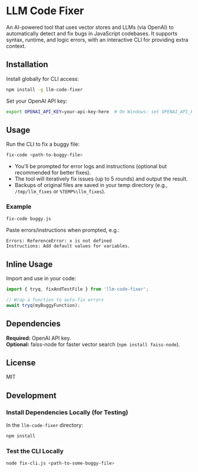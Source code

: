 # LLM Code Fixer

An AI-powered tool that uses vector stores and LLMs (via OpenAI) to automatically detect and fix bugs in JavaScript codebases. It supports syntax, runtime, and logic errors, with an interactive CLI for providing extra context.

## Installation

Install globally for CLI access:
```bash
npm install -g llm-code-fixer
```

Set your OpenAI API key:
```bash
export OPENAI_API_KEY=your-api-key-here  # On Windows: set OPENAI_API_KEY=your-api-key-here
```

## Usage

Run the CLI to fix a buggy file:
```bash
fix-code <path-to-buggy-file>
```

- You'll be prompted for error logs and instructions (optional but recommended for better fixes).
- The tool will iteratively fix issues (up to 5 rounds) and output the result.
- Backups of original files are saved in your temp directory (e.g., `/tmp/llm_fixes` or `%TEMP%\llm_fixes`).

### Example
```bash
fix-code buggy.js
```

Paste errors/instructions when prompted, e.g.:
```
Errors: ReferenceError: x is not defined
Instructions: Add default values for variables.
```

## Inline Usage

Import and use in your code:
```js
import { tryq, fixAndTestFile } from 'llm-code-fixer';

// Wrap a function to auto-fix errors
await tryq(myBuggyFunction);
```

## Dependencies

**Required:** OpenAI API key.  
**Optional:** faiss-node for faster vector search (`npm install faiss-node`).

## License

MIT

## Development

### Install Dependencies Locally (for Testing)
In the `llm-code-fixer` directory:
```bash
npm install
```

### Test the CLI Locally
```bash
node fix-cli.js <path-to-some-buggy-file>
```

